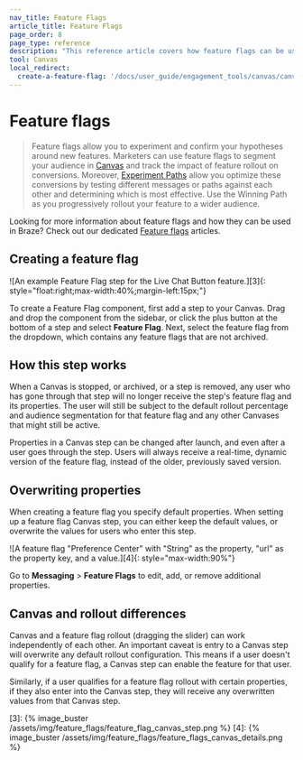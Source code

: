 ```yaml
---
nav_title: Feature Flags
article_title: Feature Flags
page_order: 8
page_type: reference
description: "This reference article covers how feature flags can be used in Canvas."
tool: Canvas
local_redirect:
  create-a-feature-flag: '/docs/user_guide/engagement_tools/canvas/canvas_components/feature_flags/#creating-a-feature-flag'
---
```


# Feature flags

> Feature flags allow you to experiment and confirm your hypotheses around new features. Marketers can use feature flags to segment your audience in [Canvas][1] and track the impact of feature rollout on conversions. Moreover, [Experiment Paths][2] allow you optimize these conversions by testing different messages or paths against each other and determining which is most effective. Use the Winning Path as you progressively rollout your feature to a wider audience.

Looking for more information about feature flags and how they can be used in Braze? Check out our dedicated [Feature flags]({{site.baseurl}}/developer_guide/feature_flags/) articles.

## Creating a feature flag

![An example Feature Flag step for the Live Chat Button feature.][3]{: style="float:right;max-width:40%;margin-left:15px;"}

To create a Feature Flag component, first add a step to your Canvas. Drag and drop the component from the sidebar, or click the <i class="fas fa-plus-circle"></i> plus button at the bottom of a step and select **Feature Flag**. Next, select the feature flag from the dropdown, which contains any feature flags that are not archived.

## How this step works

When a Canvas is stopped, or archived, or a step is removed, any user who has gone through that step will no longer receive the step's feature flag and its properties. The user will still be subject to the default rollout percentage and audience segmentation for that feature flag and any other Canvases that might still be active.

Properties in a Canvas step can be changed after launch, and even after a user goes through the step. Users will always receive a real-time, dynamic version of the feature flag, instead of the older, previously saved version.

## Overwriting properties

When creating a feature flag you specify default properties. When setting up a feature flag Canvas step, you can either keep the default values, or overwrite the values for users who enter this step.

![A feature flag "Preference Center" with "String" as the property, "url" as the property key, and a value.][4]{: style="max-width:90%"}

Go to **Messaging** > **Feature Flags** to edit, add, or remove additional properties.

## Canvas and rollout differences

Canvas and a feature flag rollout (dragging the slider) can work independently of each other. An important caveat is entry to a Canvas step will overwrite any default rollout configuration. This means if a user doesn't qualify for a feature flag, a Canvas step can enable the feature for that user.

Similarly, if a user qualifies for a feature flag rollout with certain properties, if they also enter into the Canvas step, they will receive any overwritten values from that Canvas step.

[1]: {{site.baseurl}}/user_guide/engagement_tools/canvas/create_a_canvas/create_a_canvas/
[2]: {{site.baseurl}}/user_guide/engagement_tools/canvas/canvas_components/experiment_step#experiment-paths
[3]: {% image_buster /assets/img/feature_flags/feature_flag_canvas_step.png %} 
[4]: {% image_buster /assets/img/feature_flags/feature_flags_canvas_details.png %} 

